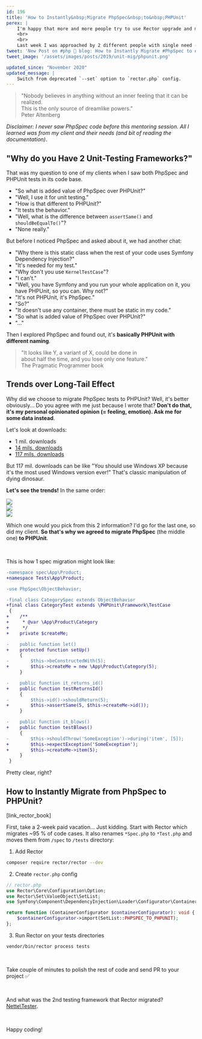 ```yaml
---
id: 196
title: 'How to Instantly&nbsp;Migrate PhpSpec&nbsp;to&nbsp;PHPUnit'
perex: |
    I'm happy that more and more people try to use Rector upgrade and migrate their code-bases to the ones they really want for a long time.
    <br>
    <br>
    Last week I was approached by 2 different people with single need - **migrate their tests to PHPUnit**.
tweet: 'New Post on #php 🐘 blog: How to Instantly Migrate #PhpSpec to #phpunit'
tweet_image: '/assets/images/posts/2019/unit-mig/phpunit.png'

updated_since: "November 2020"
updated_message: |
    Switch from deprecated `--set` option to `rector.php` config.
---
```


<blockquote class="blockquote text-center">
    "Nobody believes in anything without an inner feeling that it can be realized.
    <br>
    This is the only source of dreamlike powers."
    <footer class="blockquote-footer">Peter Altenberg</a>
</blockquote>

*Disclaimer: I never saw PhpSpec code before this mentoring session. All I learned was from my client and their needs (and bit of reading the documentation)*.

## "Why do you Have 2 Unit-Testing Frameworks?"

That was my question to one of my clients when I saw both PhpSpec and PHPUnit tests in its code base.

- "So what is added value of PhpSpec over PHPUnit?"
- "Well, I use it for unit testing."
- "How is that different to PHPUnit?"
- "It tests the behavior."
- "Well, what is the difference between `assertSame()` and `shouldBeEqualTo()`"?
- "None really."

But before I noticed PhpSpec and asked about it, we had another chat:

- "Why there is this static class when the rest of your code uses Symfony Dependency Injection?"
- "It's needed for my test."
- "Why don't you use `KernelTestCase`"?
- "I can't."
- "Well, you have Symfony and you run your whole application on it, you have PHPUnit, so you can. Why not?"
- "It's not PHPUnit, it's PhpSpec."
- "So?"
- "It doesn't use any container, there must be static in my code."
- "So what is added value of PhpSpec over PHPUnit?"
- "..."

Then I explored PhpSpec and found out, it's **basically PHPUnit with different naming**.

<blockquote class="blockquote text-center">
    "It looks like Y, a variant of X, could be done in
    <br>
    about half the time, and you lose only one feature."
    <footer class="blockquote-footer">The Pragmatic Programmer book</a>
</blockquote>

## Trends over Long-Tail Effect

Why did we choose to migrate PhpSpec tests to PHPUnit? Well, it's better obviously... Do you agree with me just because I wrote that? **Don't do that, it's my personal opinionated opinion (= feeling, emotion). Ask me for some data instead**.

Let's look at downloads:

- 1 mil. downloads
- [14 mils. downloads](https://packagist.org/packages/phpspec/phpspec/stats)
- [117 mils. downloads](https://packagist.org/packages/phpunit/phpunit/stats)

But 117 mil. downloads can be like "You should use Windows XP because it's the most used Windows version ever!" That's classic manipulation of dying dinosaur.

**Let's see the trends!** In the same order:

<div class="row">
    <div class="col-md-4 col-sm-4">
        <img src="/assets/images/posts/2019/unit-mig/tester.png">
    </div>
    <div class="col-md-4 col-sm-4">
        <a href="https://packagist.org/packages/phpspec/phpspec/stats">
            <img src="/assets/images/posts/2019/unit-mig/spec.png">
        </a>
    </div>
    <div class="col-md-4 col-sm-4">
        <a href="https://packagist.org/packages/phpunit/phpunit/stats">
            <img src="/assets/images/posts/2019/unit-mig/phpunit.png">
        </a>
    </div>
</div>

Which one would you pick from this 2 information? I'd go for the last one, so did my client. **So that's why we agreed to migrate PhpSpec** (the middle one) **to PHPUnit**.

<br>

This is how 1 spec migration might look like:

```diff
-namespace spec\App\Product;
+namespace Tests\App\Product;

-use PhpSpec\ObjectBehavior;

-final class CategorySpec extends ObjectBehavior
+final class CategoryTest extends \PHPUnit\Framework\TestCase
 {
+    /**
+     * @var \App\Product\Category
+     */
+    private $createMe;

-    public function let()
+    protected function setUp()
     {
-        $this->beConstructedWith(5);
+        $this->createMe = new \App\Product\Category(5);
     }

-    public function it_returns_id()
+    public function testReturnsId()
     {
-        $this->id()->shouldReturn(5);
+        $this->assertSame(5, $this->createMe->id());
     }

-    public function it_blows()
+    public function testBlows()
     {
-        $this->shouldThrow('SomeException')->during('item', [5]);
+        $this->expectException('SomeException');
+        $this->createMe->item(5);
     }
 }
```

Pretty clear, right?


## How to Instantly Migrate from PhpSpec to PHPUnit?

[link_rector_book]

First, take a 2-week paid vacation... Just kidding. Start with Rector which migrates ~95 % of code cases. It also renames `*Spec.php` to `*Test.php` and moves them from `/spec` to `/tests` directory:

1. Add Rector

```bash
composer require rector/rector --dev
```

2. Create `rector.php` config

```php
// rector.php
use Rector\Core\Configuration\Option;
use Rector\Set\ValueObject\SetList;
use Symfony\Component\DependencyInjection\Loader\Configurator\ContainerConfigurator;

return function (ContainerConfigurator $containerConfigurator): void {
    $containerConfigurator->import(SetList::PHPSPEC_TO_PHPUNIT);
};
```

3. Run Rector on your tests directories

```bash
vendor/bin/rector process tests
```

<br>

Take couple of minutes to polish the rest of code and send PR to your project ✅

<br>

And what was the 2nd testing framework that Rector migrated? [Nette\Tester](/blog/2019/03/25/how-to-instantly-migrate-nette-tester-to-phpunit).

<br>

Happy coding!
